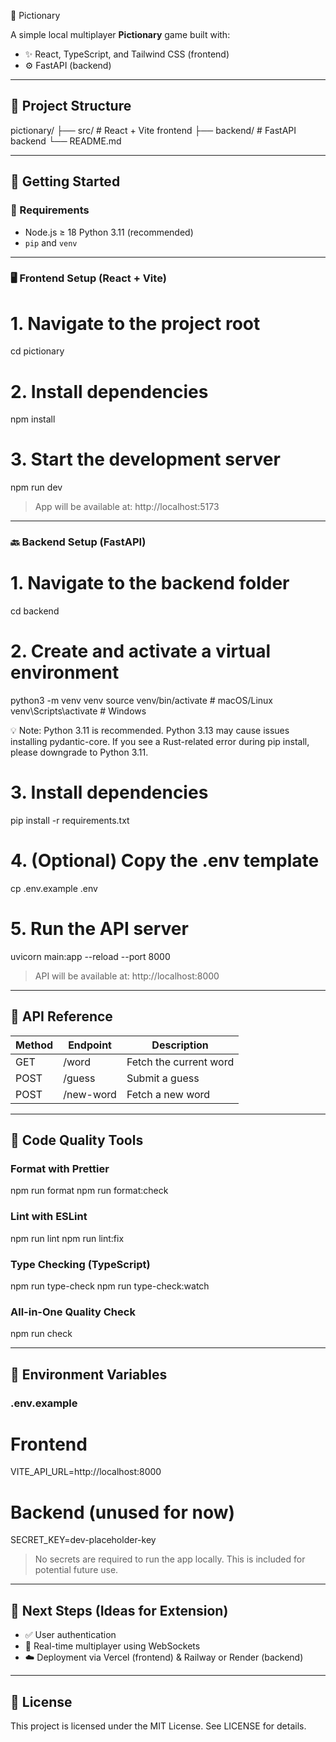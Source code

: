 🎨 Pictionary

A simple local multiplayer **Pictionary** game built with:

- ✨ React, TypeScript, and Tailwind CSS (frontend)
- ⚙️ FastAPI (backend)

---

## 📁 Project Structure

pictionary/
├── src/         # React + Vite frontend
├── backend/     # FastAPI backend
└── README.md

---

## 🚀 Getting Started

### 🔧 Requirements

- Node.js ≥ 18
Python 3.11 (recommended)
- `pip` and `venv`

---

### 🖥️ Frontend Setup (React + Vite)

# 1. Navigate to the project root
cd pictionary

# 2. Install dependencies
npm install

# 3. Start the development server
npm run dev

> App will be available at: http://localhost:5173

---

### 🔙 Backend Setup (FastAPI)

# 1. Navigate to the backend folder
cd backend

# 2. Create and activate a virtual environment
python3 -m venv venv
source venv/bin/activate        # macOS/Linux
venv\Scripts\activate           # Windows

💡 Note: Python 3.11 is recommended. Python 3.13 may cause issues installing pydantic-core.
If you see a Rust-related error during pip install, please downgrade to Python 3.11.

# 3. Install dependencies
pip install -r requirements.txt

# 4. (Optional) Copy the .env template
cp .env.example .env

# 5. Run the API server
uvicorn main:app --reload --port 8000

> API will be available at: http://localhost:8000

---

## 📘 API Reference

| Method | Endpoint     | Description            |
|--------|--------------|------------------------|
| GET    | /word        | Fetch the current word |
| POST   | /guess       | Submit a guess         |
| POST   | /new-word    | Fetch a new word       |

---

## 🧼 Code Quality Tools

### Format with Prettier
npm run format
npm run format:check

### Lint with ESLint
npm run lint
npm run lint:fix

### Type Checking (TypeScript)
npm run type-check
npm run type-check:watch

### All-in-One Quality Check
npm run check

---

## 🌱 Environment Variables

### .env.example

# Frontend
VITE_API_URL=http://localhost:8000

# Backend (unused for now)
SECRET_KEY=dev-placeholder-key

> No secrets are required to run the app locally. This is included for potential future use.

---

## 🧭 Next Steps (Ideas for Extension)

- ✅ User authentication
- 🔁 Real-time multiplayer using WebSockets
- ☁️ Deployment via Vercel (frontend) & Railway or Render (backend)

---

## 📄 License

This project is licensed under the MIT License. See LICENSE for details.

